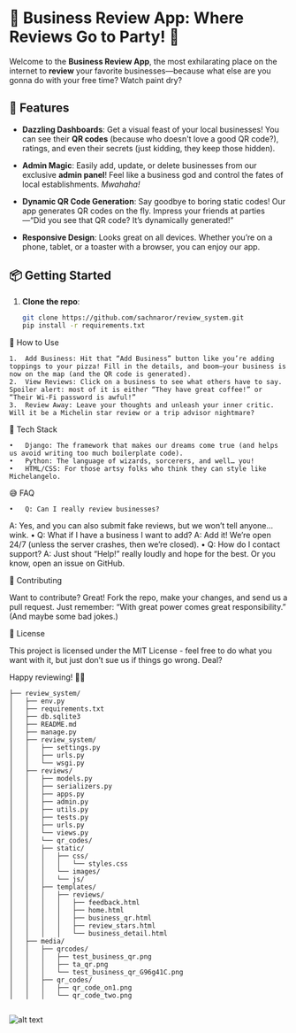 # 🎉 Business Review App: Where Reviews Go to Party! 🎉

Welcome to the **Business Review App**, the most exhilarating place on the internet to **review** your favorite businesses—because what else are you gonna do with your free time? Watch paint dry?

## 🚀 Features

- **Dazzling Dashboards**: Get a visual feast of your local businesses! You can see their **QR codes** (because who doesn't love a good QR code?), ratings, and even their secrets (just kidding, they keep those hidden).

- **Admin Magic**: Easily add, update, or delete businesses from our exclusive **admin panel**! Feel like a business god and control the fates of local establishments. *Mwahaha!*

- **Dynamic QR Code Generation**: Say goodbye to boring static codes! Our app generates QR codes on the fly. Impress your friends at parties—“Did you see that QR code? It’s dynamically generated!”

- **Responsive Design**: Looks great on all devices. Whether you’re on a phone, tablet, or a toaster with a browser, you can enjoy our app.

## 📦 Getting Started

1. **Clone the repo**:
   ```bash
   git clone https://github.com/sachnaror/review_system.git
   pip install -r requirements.txt

📜 How to Use

	1.	Add Business: Hit that “Add Business” button like you’re adding toppings to your pizza! Fill in the details, and boom—your business is now on the map (and the QR code is generated).
	2.	View Reviews: Click on a business to see what others have to say. Spoiler alert: most of it is either “They have great coffee!” or “Their Wi-Fi password is awful!”
	3.	Review Away: Leave your thoughts and unleash your inner critic. Will it be a Michelin star review or a trip advisor nightmare?

🤖 Tech Stack

	•	Django: The framework that makes our dreams come true (and helps us avoid writing too much boilerplate code).
	•	Python: The language of wizards, sorcerers, and well… you!
	•	HTML/CSS: For those artsy folks who think they can style like Michelangelo.

😅 FAQ

	•	Q: Can I really review businesses?
A: Yes, and you can also submit fake reviews, but we won’t tell anyone… wink.
	•	Q: What if I have a business I want to add?
A: Add it! We’re open 24/7 (unless the server crashes, then we’re closed).
	•	Q: How do I contact support?
A: Just shout “Help!” really loudly and hope for the best. Or you know, open an issue on GitHub.

🎈 Contributing

Want to contribute? Great! Fork the repo, make your changes, and send us a pull request. Just remember: “With great power comes great responsibility.” (And maybe some bad jokes.)

📜 License

This project is licensed under the MIT License - feel free to do what you want with it, but just don’t sue us if things go wrong. Deal?

Happy reviewing! 🎉🎉

```
├── review_system/
│   ├── env.py
│   ├── requirements.txt
│   ├── db.sqlite3
│   ├── README.md
│   ├── manage.py
│   ├── review_system/
│   │   ├── settings.py
│   │   ├── urls.py
│   │   └── wsgi.py
│   ├── reviews/
│   │   ├── models.py
│   │   ├── serializers.py
│   │   ├── apps.py
│   │   ├── admin.py
│   │   ├── utils.py
│   │   ├── tests.py
│   │   ├── urls.py
│   │   └── views.py
│   │   └── qr_codes/
│   │   ├── static/
│   │   │   ├── css/
│   │   │   │   └── styles.css
│   │   │   └── images/
│   │   │   └── js/
│   │   ├── templates/
│   │   │   ├── reviews/
│   │   │   │   ├── feedback.html
│   │   │   │   ├── home.html
│   │   │   │   ├── business_qr.html
│   │   │   │   ├── review_stars.html
│   │   │   │   └── business_detail.html
│   ├── media/
│   │   ├── qrcodes/
│   │   │   ├── test_business_qr.png
│   │   │   ├── ta_qr.png
│   │   │   └── test_business_qr_G96g41C.png
│   │   ├── qr_codes/
│   │   │   ├── qr_code_on1.png
│   │   │   └── qr_code_two.png


```


![alt text](image.png)
